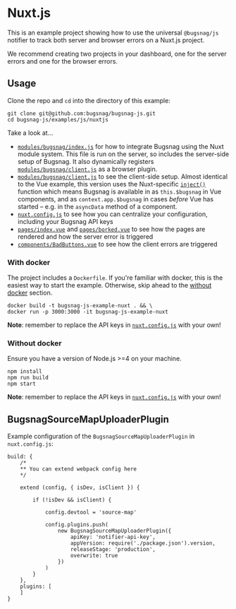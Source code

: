 # Nuxt.js

This is an example project showing how to use the universal `@bugsnag/js` notifier to track both server and browser errors on a Nuxt.js project.

We recommend creating two projects in your dashboard, one for the server errors and one for the browser errors.

## Usage

Clone the repo and `cd` into the directory of this example:

```
git clone git@github.com:bugsnag/bugsnag-js.git
cd bugsnag-js/examples/js/nuxtjs
```

Take a look at…
- [`modules/bugsnag/index.js`](modules/bugsnag/index.js) for how to integrate Bugsnag using the Nuxt module system. This file is run on the server, so includes the server-side setup of Bugsnag. It also dynamically registers [`modules/bugsnag/client.js`](modules/bugsnag/client.js) as a browser plugin.
- [`modules/bugsnag/client.js`](modules/bugsnag/client.js) to see the client-side setup. Almost identical to the Vue example, this version uses the Nuxt-specific [`inject()`](https://nuxtjs.org/guide/plugins#combined-inject) function which means Bugsnag is available in as `this.$bugsnag` in Vue components, and as `context.app.$bugsnag` in cases _before_ Vue has started – e.g. in the `asyncData` method of a component.
- [`nuxt.config.js`](nuxt.config.js) to see how you can centralize your configuration, including your Bugsnag API keys
- [`pages/index.vue`](pages/index.vue) and [`pages/borked.vue`](pages/index.vue) to see how the pages are rendered and how the server error is triggered
- [`components/BadButtons.vue`](components/BadButtons.vue) to see how the client errors are triggered

### With docker

The project includes a `Dockerfile`. If you're familiar with docker, this is the easiest way to start the example. Otherwise, skip ahead to the [without docker](#without-docker) section.

```
docker build -t bugsnag-js-example-nuxt . && \
docker run -p 3000:3000 -it bugsnag-js-example-nuxt
```

__Note__: remember to replace the API keys in [`nuxt.config.js`](nuxt.config.js) with your own!

### Without docker

Ensure you have a version of Node.js >=4 on your machine.

```
npm install
npm run build
npm start
```
__Note__: remember to replace the API keys in [`nuxt.config.js`](nuxt.config.js) with your own!

## BugsnagSourceMapUploaderPlugin

Example configuration of the `BugsnagSourceMapUploaderPlugin` in `nuxt.config.js`:

```
build: {
	/*
	** You can extend webpack config here
	*/

	extend (config, { isDev, isClient }) {

		if (!isDev && isClient) {

			config.devtool = 'source-map'

		 	config.plugins.push(
				new BugsnagSourceMapUploaderPlugin({
					apiKey: 'notifier-api-key',
					appVersion: require('./package.json').version,
					releaseStage: 'production',
					overwrite: true
				})
			)
		}
	},
	plugins: [
	]
}
```
